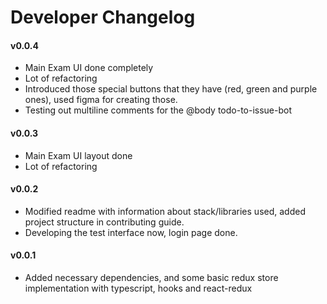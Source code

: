 # Developer Changelog

#### v0.0.4

- Main Exam UI done completely
- Lot of refactoring
- Introduced those special buttons that they have (red, green and purple ones), used figma for creating those.
- Testing out multiline comments for the @body todo-to-issue-bot

#### v0.0.3

- Main Exam UI layout done
- Lot of refactoring

#### v0.0.2

- Modified readme with information about stack/libraries used, added project structure in contributing guide.
- Developing the test interface now, login page done.

#### v0.0.1

- Added necessary dependencies, and some basic redux store implementation with typescript, hooks and react-redux
